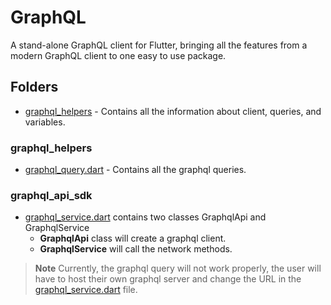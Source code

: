 # GraphQL

A stand-alone GraphQL client for Flutter, bringing all the features from a modern GraphQL client to one easy to use package.

## Folders

- [graphql_helpers](./graphql_helpers/) - Contains all the information about client, queries, and variables.

### graphql_helpers

- [graphql_query.dart](./graphql_helpers/graphql_query.dart) - Contains all the graphql queries.

### graphql_api_sdk

- [graphql_service.dart](./graphql_service.dart) contains two classes GraphqlApi and GraphqlService
  - **GraphqlApi** class will create a graphql client.
  - **GraphqlService** will call the network methods.

> **Note**
> Currently, the graphql query will not work properly, the user will have to host their own graphql server and change the URL in the [graphql_service.dart](./graphql_service.dart) file.
